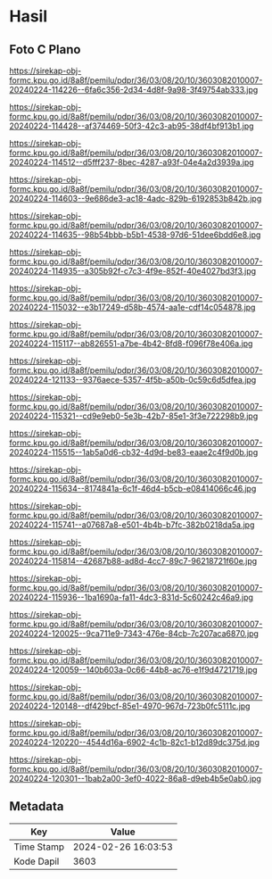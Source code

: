 # Hasil

## Foto C Plano

https://sirekap-obj-formc.kpu.go.id/8a8f/pemilu/pdpr/36/03/08/20/10/3603082010007-20240224-114226--6fa6c356-2d34-4d8f-9a98-3f49754ab333.jpg

https://sirekap-obj-formc.kpu.go.id/8a8f/pemilu/pdpr/36/03/08/20/10/3603082010007-20240224-114428--af374469-50f3-42c3-ab95-38df4bf913b1.jpg

https://sirekap-obj-formc.kpu.go.id/8a8f/pemilu/pdpr/36/03/08/20/10/3603082010007-20240224-114512--d5fff237-8bec-4287-a93f-04e4a2d3939a.jpg

https://sirekap-obj-formc.kpu.go.id/8a8f/pemilu/pdpr/36/03/08/20/10/3603082010007-20240224-114603--9e686de3-ac18-4adc-829b-6192853b842b.jpg

https://sirekap-obj-formc.kpu.go.id/8a8f/pemilu/pdpr/36/03/08/20/10/3603082010007-20240224-114635--98b54bbb-b5b1-4538-97d6-51dee6bdd6e8.jpg

https://sirekap-obj-formc.kpu.go.id/8a8f/pemilu/pdpr/36/03/08/20/10/3603082010007-20240224-114935--a305b92f-c7c3-4f9e-852f-40e4027bd3f3.jpg

https://sirekap-obj-formc.kpu.go.id/8a8f/pemilu/pdpr/36/03/08/20/10/3603082010007-20240224-115032--e3b17249-d58b-4574-aa1e-cdf14c054878.jpg

https://sirekap-obj-formc.kpu.go.id/8a8f/pemilu/pdpr/36/03/08/20/10/3603082010007-20240224-115117--ab826551-a7be-4b42-8fd8-f096f78e406a.jpg

https://sirekap-obj-formc.kpu.go.id/8a8f/pemilu/pdpr/36/03/08/20/10/3603082010007-20240224-121133--9376aece-5357-4f5b-a50b-0c59c6d5dfea.jpg

https://sirekap-obj-formc.kpu.go.id/8a8f/pemilu/pdpr/36/03/08/20/10/3603082010007-20240224-115321--cd9e9eb0-5e3b-42b7-85e1-3f3e722298b9.jpg

https://sirekap-obj-formc.kpu.go.id/8a8f/pemilu/pdpr/36/03/08/20/10/3603082010007-20240224-115515--1ab5a0d6-cb32-4d9d-be83-eaae2c4f9d0b.jpg

https://sirekap-obj-formc.kpu.go.id/8a8f/pemilu/pdpr/36/03/08/20/10/3603082010007-20240224-115634--8174841a-6c1f-46d4-b5cb-e08414066c46.jpg

https://sirekap-obj-formc.kpu.go.id/8a8f/pemilu/pdpr/36/03/08/20/10/3603082010007-20240224-115741--a07687a8-e501-4b4b-b7fc-382b0218da5a.jpg

https://sirekap-obj-formc.kpu.go.id/8a8f/pemilu/pdpr/36/03/08/20/10/3603082010007-20240224-115814--42687b88-ad8d-4cc7-89c7-96218721f60e.jpg

https://sirekap-obj-formc.kpu.go.id/8a8f/pemilu/pdpr/36/03/08/20/10/3603082010007-20240224-115936--1ba1690a-fa11-4dc3-831d-5c60242c46a9.jpg

https://sirekap-obj-formc.kpu.go.id/8a8f/pemilu/pdpr/36/03/08/20/10/3603082010007-20240224-120025--9ca711e9-7343-476e-84cb-7c207aca6870.jpg

https://sirekap-obj-formc.kpu.go.id/8a8f/pemilu/pdpr/36/03/08/20/10/3603082010007-20240224-120059--140b603a-0c66-44b8-ac76-e1f9d4721719.jpg

https://sirekap-obj-formc.kpu.go.id/8a8f/pemilu/pdpr/36/03/08/20/10/3603082010007-20240224-120148--df429bcf-85e1-4970-967d-723b0fc5111c.jpg

https://sirekap-obj-formc.kpu.go.id/8a8f/pemilu/pdpr/36/03/08/20/10/3603082010007-20240224-120220--4544d16a-6902-4c1b-82c1-b12d89dc375d.jpg

https://sirekap-obj-formc.kpu.go.id/8a8f/pemilu/pdpr/36/03/08/20/10/3603082010007-20240224-120301--1bab2a00-3ef0-4022-86a8-d9eb4b5e0ab0.jpg


## Metadata

| Key        | Value               |
| ---------- | ------------------- |
| Time Stamp | 2024-02-26 16:03:53 |
| Kode Dapil | 3603                |



